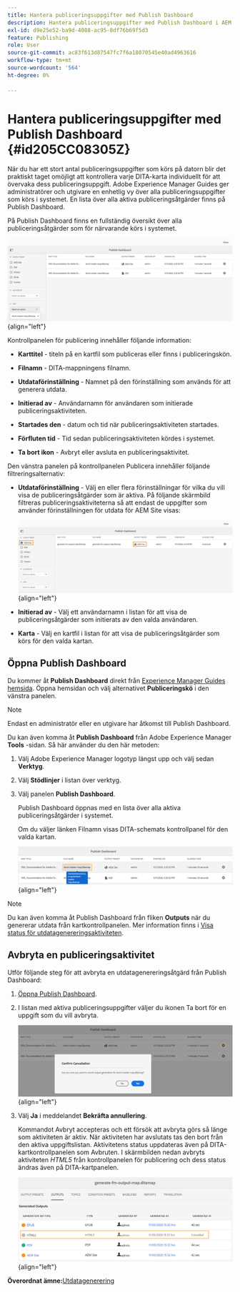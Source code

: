 ```yaml
---
title: Hantera publiceringsuppgifter med Publish Dashboard
description: Hantera publiceringsuppgifter med Publish Dashboard i AEM Guides. Lär dig hur du kommer åt kontrollpanelen för publicering och avbryter en publiceringsåtgärd.
exl-id: d9e25e52-ba9d-4088-ac95-8df76b69f5d3
feature: Publishing
role: User
source-git-commit: ac83f613d87547fc7f6a18070545e40ad4963616
workflow-type: tm+mt
source-wordcount: '564'
ht-degree: 0%

---
```


# Hantera publiceringsuppgifter med Publish Dashboard {#id205CC08305Z}

När du har ett stort antal publiceringsuppgifter som körs på datorn blir det praktiskt taget omöjligt att kontrollera varje DITA-karta individuellt för att övervaka dess publiceringsuppgift. Adobe Experience Manager Guides ger administratörer och utgivare en enhetlig vy över alla publiceringsuppgifter som körs i systemet. En lista över alla aktiva publiceringsåtgärder finns på Publish Dashboard.

På Publish Dashboard finns en fullständig översikt över alla publiceringsåtgärder som för närvarande körs i systemet.

![](images/publish-dashboard.png){align="left"}

Kontrollpanelen för publicering innehåller följande information:

- **Karttitel** - titeln på en kartfil som publiceras eller finns i publiceringskön.

- **Filnamn** - DITA-mappningens filnamn.

- **Utdataförinställning** - Namnet på den förinställning som används för att generera utdata.

- **Initierad av** - Användarnamn för användaren som initierade publiceringsaktiviteten.

- **Startades den** - datum och tid när publiceringsaktiviteten startades.

- **Förfluten tid** - Tid sedan publiceringsaktiviteten kördes i systemet.

- **Ta bort ikon** - Avbryt eller avsluta en publiceringsaktivitet.

Den vänstra panelen på kontrollpanelen Publicera innehåller följande filtreringsalternativ:

- **Utdataförinställning** - Välj en eller flera förinställningar för vilka du vill visa de publiceringsåtgärder som är aktiva. På följande skärmbild filtreras publiceringsaktiviteterna så att endast de uppgifter som använder förinställningen för utdata för AEM Site visas:

  ![](images/publish-dashboard-preset-filter.png){align="left"}

- **Initierad av** - Välj ett användarnamn i listan för att visa de publiceringsåtgärder som initierats av den valda användaren.

- **Karta** - Välj en kartfil i listan för att visa de publiceringsåtgärder som körs för den valda kartan.

## Öppna Publish Dashboard

Du kommer åt **Publish Dashboard** direkt från [Experience Manager Guides hemsida](./intro-home-page.md). Öppna hemsidan och välj alternativet **Publiceringskö** i den vänstra panelen.

>[!NOTE]
>
> Endast en administratör eller en utgivare har åtkomst till Publish Dashboard.

Du kan även komma åt **Publish Dashboard** från Adobe Experience Manager **Tools** -sidan. Så här använder du den här metoden:

1. Välj Adobe Experience Manager logotyp längst upp och välj sedan **Verktyg**.

1. Välj **Stödlinjer** i listan över verktyg.

1. Välj panelen **Publish Dashboard**.

   Publish Dashboard öppnas med en lista över alla aktiva publiceringsåtgärder i systemet.

   Om du väljer länken Filnamn visas DITA-schemats kontrollpanel för den valda kartan.

   ![](images/publish-dashboard-click-filename-link.png){align="left"}


>[!NOTE]
>
> Du kan även komma åt Publish Dashboard från fliken **Outputs** när du genererar utdata från kartkontrollpanelen. Mer information finns i [Visa status för utdatagenereringsaktiviteten](generate-output-for-a-dita-map.md#viewing_output_history).

## Avbryta en publiceringsaktivitet

Utför följande steg för att avbryta en utdatagenereringsåtgärd från Publish Dashboard:

1. [Öppna Publish Dashboard](#access-the-publish-dashboard).

1. I listan med aktiva publiceringsuppgifter väljer du ikonen Ta bort för en uppgift som du vill avbryta.

   ![](images/publish-dashboard-cancel-task.png){align="left"}

1. Välj **Ja** i meddelandet **Bekräfta annullering**.

   Kommandot Avbryt accepteras och ett försök att avbryta görs så länge som aktiviteten är aktiv. När aktiviteten har avslutats tas den bort från den aktiva uppgiftslistan. Aktivitetens status uppdateras även på DITA-kartkontrollpanelen som Avbruten. I skärmbilden nedan avbryts aktiviteten *HTML5* från kontrollpanelen för publicering och dess status ändras även på DITA-kartpanelen.

   ![](images/cancelled-output-task.png){align="left"}


**Överordnat ämne:**&#x200B;[ Utdatagenerering](generate-output.md)
